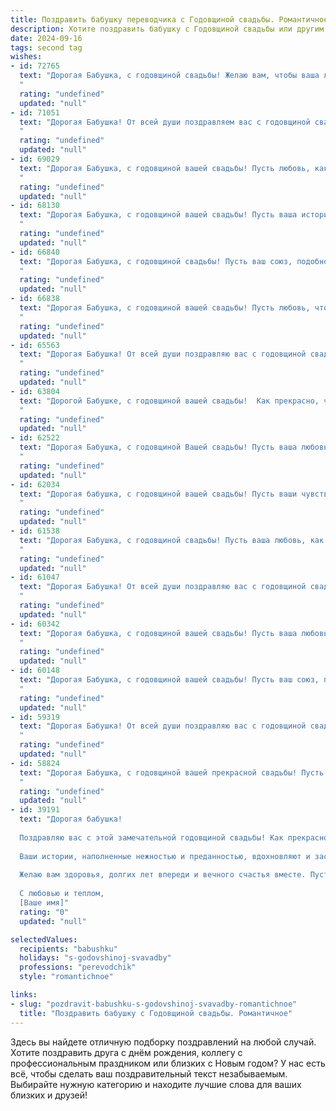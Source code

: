 ```yaml
---
title: Поздравить бабушку переводчика с Годовщиной свадьбы. Романтичное
description: Хотите поздравить бабушку с Годовщиной свадьбы или другим праздником? Наш ИИ создаст незабываемое поздравление, а вы обязательно выделитесь среди других.  
date: 2024-09-16
tags: second tag
wishes:
- id: 72765
  text: "Дорогая Бабушка, с годовщиной свадьбы! Желаю вам, чтобы ваша любовь, как прекрасный переводчик, всегда находила слова для самых нежных чувств, чтобы ваши дни были наполнены счастьем и пониманием. Пусть ваша семейная история пишется только на языке любви!
  "
  rating: "undefined"
  updated: "null"
- id: 71051
  text: "Дорогая Бабушка! От всей души поздравляем вас с годовщиной свадьбы! Пусть ваш переводческий талант и дальше помогает вам создавать мосты понимания между людьми, а любовь, как верный переводчик,  делает ваши годы вместе гармоничными и счастливыми!
  "
  rating: "undefined"
  updated: "null"
- id: 69029
  text: "Дорогая Бабушка, с годовщиной вашей свадьбы! Пусть любовь, как верный переводчик, всегда поможет вам понимать друг друга, а счастье, как незабываемый роман, будет переполнять ваши дни! 🎉❤️
  "
  rating: "undefined"
  updated: "null"
- id: 68130
  text: "Дорогая Бабушка, с годовщиной вашей свадьбы! Пусть ваша история любви, как прекрасный перевод с одного языка на другой,  всегда останется такой же  волнующей и вдохновляющей,  полной  нежности и  взаимопонимания.
  "
  rating: "undefined"
  updated: "null"
- id: 66840
  text: "Дорогая Бабушка, с годовщиной свадьбы! Пусть ваш союз, подобно прекрасному переводу, всегда будет гармоничным, точным и наполненным любовью, которую вы так умело переводите с языка сердца на язык жизни!
  "
  rating: "undefined"
  updated: "null"
- id: 66838
  text: "Дорогая Бабушка, с годовщиной вашей свадьбы! Пусть любовь, что объединила вас, станет неиссякаемым источником радости и вдохновения, как родник, питающий жизнь. Пусть ваш жизненный путь, словно перевод между языками душ, будет полон гармонии и взаимопонимания.
  "
  rating: "undefined"
  updated: "null"
- id: 65563
  text: "Дорогая Бабушка! От всей души поздравляю вас с годовщиной свадьбы! Пусть ваша любовь, подобно прекрасному и точному переводу, будет вечной и гармоничной, всегда согревая ваши сердца.
  "
  rating: "undefined"
  updated: "null"
- id: 63804
  text: "Дорогой Бабушке, с годовщиной вашей свадьбы!  Как прекрасно, что ваша любовь, как и ваши переводы, всегда была точна и полна смысла, согревая сердца вот уже столько лет. Будьте счастливы и здоровы!
  "
  rating: "undefined"
  updated: "null"
- id: 62522
  text: "Дорогая Бабушка, с годовщиной Вашей свадьбы! Пусть ваша любовь, как прекрасный перевод с языка чувств на язык жизни, будет вечной и наполненной счастьем, как в день вашей свадьбы!
  "
  rating: "undefined"
  updated: "null"
- id: 62034
  text: "Дорогая бабушка, с годовщиной вашей свадьбы! Пусть ваши чувства, как прекрасный переводчик, всегда будут понятны и гармоничны, а любовь - вечным, неиссякаемым источником радости и тепла!
  "
  rating: "undefined"
  updated: "null"
- id: 61538
  text: "Дорогая Бабушка, с годовщиной свадьбы! Пусть ваша любовь, как прекрасный переводчик, всегда находит общий язык с годами, преображая каждое мгновение в неповторимый шедевр.
  "
  rating: "undefined"
  updated: "null"
- id: 61047
  text: "Дорогая Бабушка! От всей души поздравляю вас с годовщиной свадьбы! Пусть ваш союз, подобно прекрасному переводу, всегда остаётся гармоничным, красивым и полным любви, как в тот день, когда вы произнесли \"да\" друг другу.
  "
  rating: "undefined"
  updated: "null"
- id: 60342
  text: "Дорогая бабушка, с годовщиной вашей свадьбы! Пусть ваша любовь, как прекрасный переводчик,  передаёт  теплоту чувств  через годы, делая каждый день  ещё  ярче и  волшебнее!
  "
  rating: "undefined"
  updated: "null"
- id: 60148
  text: "Дорогая Бабушка, с годовщиной вашей свадьбы! Пусть ваш союз, подобно прекрасному переводу стихов с одного языка на другой, звучит всегда гармонично и волнующе. Пусть ваша любовь, как верность оригинальному тексту, остаётся неизменной, а жизнь всегда будет наполнена красотой и пониманием.
  "
  rating: "undefined"
  updated: "null"
- id: 59319
  text: "Дорогая Бабушка! От всей души поздравляю вас с годовщиной свадьбы! Пусть ваша любовь, как ваш талант переводчика, умело объединяет языки ваших сердец, создавая неповторимую гармонию и счастье. Желаю вам бесконечной любви, крепкого здоровья и долгих лет жизни, наполненных радостью и нежностью!
  "
  rating: "undefined"
  updated: "null"
- id: 58824
  text: "Дорогая Бабушка, с годовщиной вашей прекрасной свадьбы! Пусть ваша любовь, как прекрасный переводчик, с годами только крепнет и наполняет вас счастьем и гармонией. Желаю вам бесконечной нежности, взаимного понимания и долгой, яркой жизни, сотканной из любви и радости!
  "
  rating: "undefined"
  updated: "null"
- id: 39191
  text: "Дорогая бабушка!
  
  Поздравляю вас с этой замечательной годовщиной свадьбы! Как прекрасно видеть, как ваша любовь, словно мелодия, звучит в унисон всего за долгие годы. Вы — живое доказательство того, что настоящая любовь способна преодолевать любые расстояния и преграды, как искусный переводчик, который всегда находит общий язык между сердцами.
  
  Ваши истории, наполненные нежностью и преданностью, вдохновляют и заставляют верить в чудо! Пусть каждый новый день будет для вас как поэма, написанная буквами счастья, а ваша совместная жизнь продолжает сверкать как яркая звезда, освещая путь всем, кто вас окружает.
  
  Желаю вам здоровья, долгих лет впереди и вечного счастья вместе. Пусть ваша любовь будет такой же крепкой и красивой, как в день вашей свадьбы.
  
  С любовью и теплом,
  [Ваше имя]"
  rating: "0"
  updated: "null"

selectedValues:
  recipients: "babushku"
  holidays: "s-godovshinoj-svavadby"
  professions: "perevodchik"
  style: "romantichnoe"

links:
- slug: "pozdravit-babushku-s-godovshinoj-svavadby-romantichnoe"
  title: "Поздравить бабушку с Годовщиной свадьбы. Романтичное"
---
```


Здесь вы найдете отличную подборку поздравлений на любой случай. 
Хотите поздравить друга с днём рождения, коллегу с профессиональным праздником или близких с Новым годом? У нас есть всё, чтобы сделать ваш поздравительный текст незабываемым. Выбирайте нужную категорию и находите лучшие слова для ваших близких и друзей!
